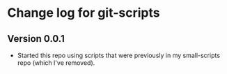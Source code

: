 # Change log for git-scripts

## Version 0.0.1

* Started this repo using scripts that were previously in my small-scripts repo (which I've removed).
